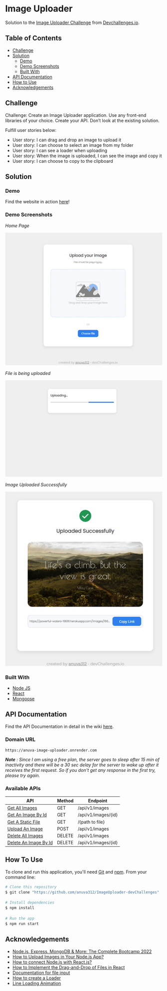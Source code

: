 # Image Uploader

Solution to the [Image Uploader Challenge](https://legacy.devchallenges.io/challenges/O2iGT9yBd6xZBrOcVirx) from [Devchallenges.io](https://legacy.devchallenges.io/).

<!-- TABLE OF CONTENTS -->

## Table of Contents

- [Challenge](#challenge)
- [Solution](#solution)
  - [Demo](#demo)
  - [Demo Screenshots](#demo-screenshots)
  - [Built With](#built-with)
- [API Documentation](#api-documentation)
- [How to Use](#how-to-use)
- [Acknowledgements](#acknowledgements)

<!-- Challenge -->

## Challenge

Challenge: Create an Image Uploader application. Use any front-end libraries of your choice. Create your API. Don’t look at the existing solution.

Fulfill user stories below:

- User story: I can drag and drop an image to upload it
- User story: I can choose to select an image from my folder
- User story: I can see a loader when uploading
- User story: When the image is uploaded, I can see the image and copy it
- User story: I can choose to copy to the clipboard

## Solution

### Demo

Find the website in action [here](https://master--exquisite-heliotrope-34a798.netlify.app/)!

### Demo Screenshots

_*Home Page*_

![home-page](screenshots/home-page.PNG)

_*File is being uploaded*_

![uploading image](screenshots/uploading-loader.PNG)

_*Image Uploaded Successfully*_

![image-upload-success](screenshots/upload-successful.PNG)

### Built With

<!-- This section should list any major frameworks that you built your project using. Here are a few examples.-->

- [Node JS](https://nodejs.org/en/)
- [React](https://reactjs.org/)
- [Mongoose](https://mongoosejs.com/)

## API Documentation

Find the API Documentation in detail in the wiki [here](https://github.com/anuva312/ImageUploader-devChallenges/wiki).

### Domain URL

    https://anuva-image-uploader.onrender.com

_**Note** : Since I am using a free plan, the server goes to sleep after 15 min of inactivity and there will be a 30 sec delay for the server to wake up after it receives the first request. So if you don't get any response in the first try, please try again._

### Available APIs

| API                                                                                                         | Method | Endpoint            |
| ----------------------------------------------------------------------------------------------------------- | ------ | ------------------- |
| [Get All Images](https://github.com/anuva312/ImageUploader-devChallenges/wiki/Get-All-Images)               | GET    | /api/v1/images      |
| [Get An Image By Id](https://github.com/anuva312/ImageUploader-devChallenges/wiki/Get-An-Image-By-Id)       | GET    | /api/v1/images/{id} |
| [Get A Static File](https://github.com/anuva312/ImageUploader-devChallenges/wiki/Get-A-Static-File)         | GET    | /{path to file}     |
| [Upload An Image](https://github.com/anuva312/ImageUploader-devChallenges/wiki/Upload-An-Image)             | POST   | /api/v1/images      |
| [Delete All Images](https://github.com/anuva312/ImageUploader-devChallenges/wiki/Delete-All-Images)         | DELETE | /api/v1/images      |
| [Delete An Image By Id](https://github.com/anuva312/ImageUploader-devChallenges/wiki/Delete-An-Image-By-Id) | DELETE | /api/v1/images/{id} |

## How To Use

<!-- For example: -->

To clone and run this application, you'll need [Git](https://git-scm.com) and [npm](https://www.npmjs.com/). From your command line:

```bash
# Clone this repository
$ git clone "https://github.com/anuva312/ImageUploader-devChallenges"

# Install dependencies
$ npm install

# Run the app
$ npm run start
```

## Acknowledgements

- [Node.js, Express, MongoDB & More: The Complete Bootcamp 2022](https://www.udemy.com/course/nodejs-express-mongodb-bootcamp/)
- [How to Upload Images in Your Node.js App?](https://javascript.plainenglish.io/upload-images-in-your-node-app-e05d0423fd4a)
- [How to connect Node.js with React.js?](https://www.geeksforgeeks.org/how-to-connect-node-js-with-react-js/)
- [How to Implement the Drag-and-Drop of Files in React](https://betterprogramming.pub/how-to-implement-files-drag-and-drop-in-react-22cf42b7a7ef)
- [Documentation for file input](https://developer.mozilla.org/en-US/docs/Web/HTML/Element/input/file)
- [How to create a Loader](https://www.w3schools.com/howto/howto_css_loader.asp)
- [Line Loading Animation](https://codepen.io/ziafatali/pen/mxVwpq)
